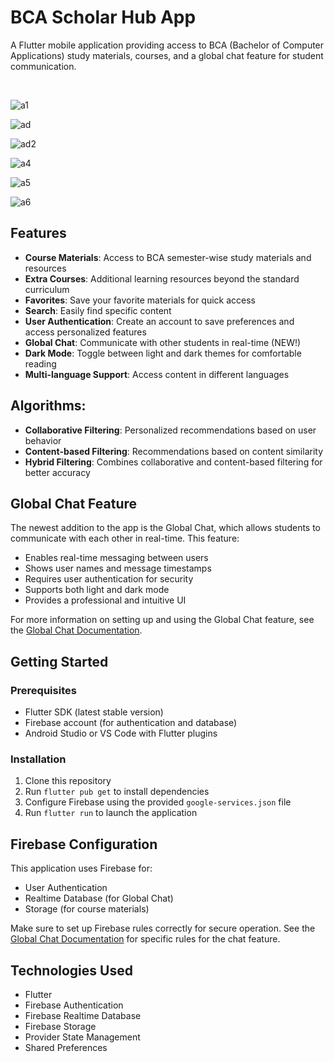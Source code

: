 # BCA Scholar Hub App

A Flutter mobile application providing access to BCA (Bachelor of Computer Applications) study materials, courses, and a global chat feature for student communication.

&nbsp;

![a1](https://github.com/user-attachments/assets/161a9c5d-a486-43d1-83c5-13050764efc9) &nbsp;

![ad](https://github.com/user-attachments/assets/79ac64e8-e7c5-424b-9f1e-f8ad4b945165)&nbsp;

![ad2](https://github.com/user-attachments/assets/acd46319-4ea8-49f3-b9a3-0e8f72baef74)&nbsp;

![a4](https://github.com/user-attachments/assets/a3ec6790-1a35-4f28-814e-715b31e516e2) &nbsp;

![a5](https://github.com/user-attachments/assets/de5eb860-e62b-4507-b84b-43d07495b9a7) &nbsp;

![a6](https://github.com/user-attachments/assets/d7ba9046-2ea9-46e4-b3b9-b549909e944a) &nbsp;

## Features

- **Course Materials**: Access to BCA semester-wise study materials and resources
- **Extra Courses**: Additional learning resources beyond the standard curriculum
- **Favorites**: Save your favorite materials for quick access
- **Search**: Easily find specific content
- **User Authentication**: Create an account to save preferences and access personalized features
- **Global Chat**: Communicate with other students in real-time (NEW!)
- **Dark Mode**: Toggle between light and dark themes for comfortable reading
- **Multi-language Support**: Access content in different languages

## Algorithms:

- **Collaborative Filtering**: Personalized recommendations based on user behavior
- **Content-based Filtering**: Recommendations based on content similarity
- **Hybrid Filtering**: Combines collaborative and content-based filtering for better accuracy


## Global Chat Feature

The newest addition to the app is the Global Chat, which allows students to communicate with each other in real-time. This feature:

- Enables real-time messaging between users
- Shows user names and message timestamps
- Requires user authentication for security
- Supports both light and dark mode
- Provides a professional and intuitive UI

For more information on setting up and using the Global Chat feature, see the [Global Chat Documentation](GLOBAL_CHAT_DOCUMENTATION.md).

## Getting Started

### Prerequisites

- Flutter SDK (latest stable version)
- Firebase account (for authentication and database)
- Android Studio or VS Code with Flutter plugins

### Installation

1. Clone this repository
2. Run `flutter pub get` to install dependencies
3. Configure Firebase using the provided `google-services.json` file
4. Run `flutter run` to launch the application

## Firebase Configuration

This application uses Firebase for:

- User Authentication
- Realtime Database (for Global Chat)
- Storage (for course materials)

Make sure to set up Firebase rules correctly for secure operation. See the [Global Chat Documentation](GLOBAL_CHAT_DOCUMENTATION.md) for specific rules for the chat feature.

## Technologies Used

- Flutter
- Firebase Authentication
- Firebase Realtime Database
- Firebase Storage
- Provider State Management
- Shared Preferences
